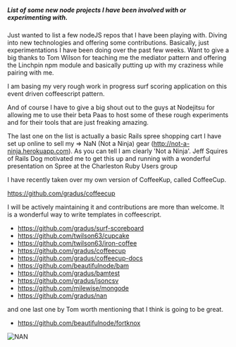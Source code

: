 ##### List of some new node projects I have been involved with or experimenting with.

Just wanted to list a few nodeJS repos that I have been playing with. Diving into new technologies and offering some contributions. Basically, just experimentations I have been doing over the past few weeks.  Want to give a big thanks to Tom Wilson for teaching me the mediator pattern and offering the Linchpin npm module and basically putting up with my craziness while pairing with me.  


I am basing my very rough work in progress surf scoring application on this event driven coffeescript pattern. 

And of course I have to give a big shout out to the guys at Nodejitsu for allowing me to use their beta Paas to host some of these rough experiments and for their tools that are just freaking amazing.

The last one on the list is actually a basic Rails spree shopping cart I
have set up online to sell my => NaN (Not a Ninja) gear
(http://not-a-ninja.herokuapp.com).  As you can tell I am clearly 'Not a
Ninja'.  Jeff Squires of Rails Dog motivated me to get this up and running with a
wonderful presentation on Spree at the Charleston Ruby Users group

I have recently taken over my own version of CoffeeKup, called CoffeeCup.

https://github.com/gradus/coffeecup 

I will be actively maintaining it and contributions are more than welcome.  It is a wonderful way to write templates in coffeescript.


  * https://github.com/gradus/surf-scoreboard
  * https://github.com/twilson63/cupcake
  * https://github.com/twilson63/iron-coffee
  * https://github.com/gradus/coffeecup
  * https://github.com/gradus/coffeecup-docs
  * https://github.com/beautifulnode/bam
  * https://github.com/gradus/bamtest
  * https://github.com/gradus/jsoncsv
  * https://github.com/milewise/mongode
  * https://github.com/gradus/nan

and one last one by Tom worth mentioning that I think is going to be great.

  * https://github.com/beautifulnode/fortknox

![NAN](new-node-projects/nan.png "Not a Ninja")

  
  



